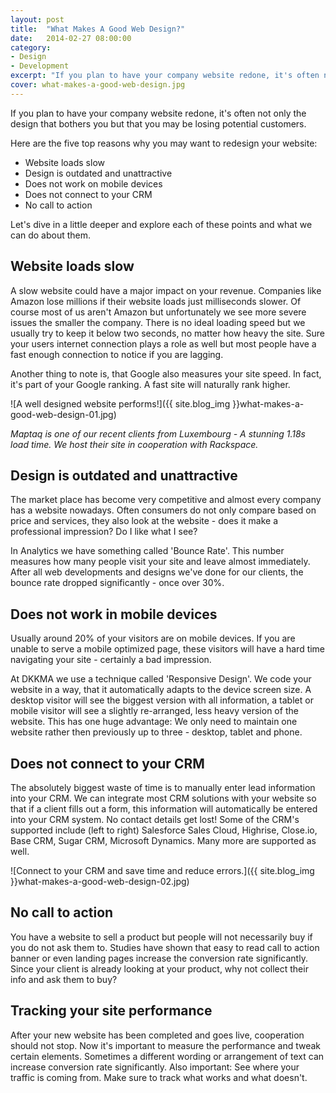 ```yaml
---
layout: post
title:  "What Makes A Good Web Design?"
date:   2014-02-27 08:00:00
category:
- Design
- Development
excerpt: "If you plan to have your company website redone, it's often not only design that bothers you but that you may be losing potential customers."
cover: what-makes-a-good-web-design.jpg
---
```


If you plan to have your company website redone, it's often not only the design that bothers you but that you may be losing potential customers.

Here are the five top reasons why you may want to redesign your website:

- Website loads slow
- Design is outdated and unattractive
- Does not work on mobile devices
- Does not connect to your CRM
- No call to action

Let's dive in a little deeper and explore each of these points and what we can do about them.

## Website loads slow

A slow website could have a major impact on your revenue. Companies like Amazon lose millions if their website loads just milliseconds slower. Of course most of us aren't Amazon but unfortunately we see more severe issues the smaller the company. There is no ideal loading speed but we usually try to keep it below two seconds, no matter how heavy the site. Sure your users internet connection plays a role as well but most people have a fast enough connection to notice if you are lagging.

Another thing to note is, that Google also measures your site speed. In fact, it's part of your Google ranking. A fast site will naturally rank higher.

![A well designed website performs!]({{ site.blog_img }}what-makes-a-good-web-design-01.jpg)

_Maptaq is one of our recent clients from Luxembourg - A stunning 1.18s load time. We host their site in cooperation with Rackspace._



## Design is outdated and unattractive

The market place has become very competitive and almost every company has a website nowadays. Often consumers do not only compare based on price and services, they also look at the website - does it make a professional impression? Do I like what I see?

In Analytics we have something called 'Bounce Rate'. This number measures how many people visit your site and leave almost immediately. After all web developments and designs we've done for our clients, the bounce rate dropped significantly - once over 30%.



## Does not work in mobile devices

Usually around 20% of your visitors are on mobile devices. If you are unable to serve a mobile optimized page, these visitors will have a hard time navigating your site - certainly a bad impression.

At DKKMA we use a technique called 'Responsive Design'. We code your website in a way, that it automatically adapts to the device screen size. A desktop visitor will see the biggest version with all information, a tablet or mobile visitor will see a slightly re-arranged, less heavy version of the website. This has one huge advantage: We only need to maintain one website rather then previously up to three - desktop, tablet and phone.



## Does not connect to your CRM

The absolutely biggest waste of time is to manually enter lead information into your CRM. We can integrate most CRM solutions with your website so that if a client fills out a form, this information will automatically be entered into your CRM system. No contact details get lost! Some of the CRM's supported include (left to right) Salesforce Sales Cloud, Highrise, Close.io, Base CRM, Sugar CRM, Microsoft Dynamics. Many more are supported as well.

![Connect to your CRM and save time and reduce errors.]({{ site.blog_img }}what-makes-a-good-web-design-02.jpg)


## No call to action

You have a website to sell a product but people will not necessarily buy if you do not ask them to. Studies have shown that easy to read call to action banner or even landing pages increase the conversion rate significantly. Since your client is already looking at your product, why not collect their info and ask them to buy?



## Tracking your site performance

After your new website has been completed and goes live, cooperation should not stop. Now it's important to measure the performance and tweak certain elements. Sometimes a different wording or arrangement of text can increase conversion rate significantly. Also important: See where your traffic is coming from. Make sure to track what works and what doesn't.

